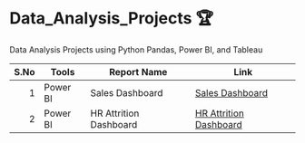 # Data_Analysis_Projects :trophy:
Data Analysis Projects using Python Pandas, Power BI, and Tableau<be>

| S.No | Tools     |           Report Name           |           Link              |
|-----:|-----------|---------------------------------|-----------------------------|
|     1| Power BI  | Sales Dashboard                 |[Sales Dashboard](https://app.powerbi.com/view?r=eyJrIjoiYTBlMDMyMjUtODdiMC00MjI1LWE1ZDctNmY1ZjA5ZDJkMTgxIiwidCI6IjQzODdmZWUwLWU2ZjItNDFlYi04YzViLTU2YWQzNmJhMWQ4ZCJ9) |
|     2| Power BI  | HR Attrition Dashboard          | [HR Attrition Dashboard](https://app.powerbi.com/view?r=eyJrIjoiNmVjOGIzMDgtMTBhMS00MDQ1LWIzODAtOWRkN2FiMzY5NzcwIiwidCI6IjQzODdmZWUwLWU2ZjItNDFlYi04YzViLTU2YWQzNmJhMWQ4ZCJ9) |
